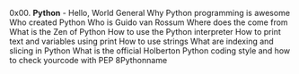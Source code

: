 0x00. __Python__ - Hello, World
General
Why Python programming is awesome
Who created Python
Who is Guido van Rossum
Where does the  come from
What is the Zen of Python
How to use the Python interpreter
How to print text and variables using print
How to use strings
What are indexing and slicing in Python
What is the official Holberton Python coding style and how to check yourcode with PEP 8Pythonname 

